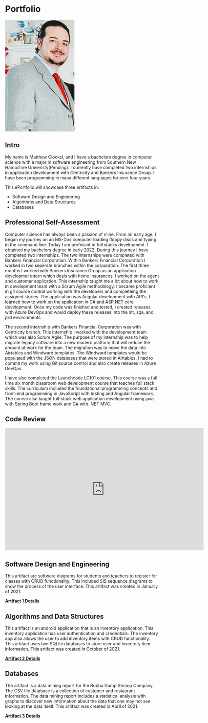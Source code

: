# Portfolio
<img src="Matt Photo.jpg">

## Intro
My name is Matthew Clockel, and I have a bachelors degree in computer science with a major in software engineering from Southern New Hampshire Univeristy(Pending). I currently have completed two internships in application development with Centricity and Bankers Insurance Group.  I have been programming in many different languages for over four years.  

This ePortfolio will showcase three artifacts in:
- Software Design and Engineering
- Algorithms and Data Structures
- Databases

## Professional Self-Assessment
  Computer science has always been a passion of mine.  From an early age, I began my journey on an MS-Dos computer loading floppy discs and typing in the command line.  Today I am proficiant in full stacks development.  I obtained my bachelors degree in early 2022.  During this journey I have completed two internships.  The two internships were completed with Bankers Financial Corporation.  Within Bankers Financial Corporation I worked in two seperate branches within the corporation.  The first three months I worked with Bankers Insurance Group as an application developmer intern which deals with home insurances.  I worked on the agent and customer application.  This internship taught me a lot about how to work in development team with a Scrum Agile methodology.  I became proficient in git source control working with the developers and completeing the assigned stories.  The application was Angular development with API's.  I learned how to work on the application in C# and ASP.NET core development. Once my code was finished and tested, I created releases with Azure DevOps and would deploy these releases into the int, sqa, and prd environments.
  
  The second internship with Bankers Financial Corporation was with Centricity branch.  This internship I worked with the development team which was also Scrum Agile.  The purpose of my internship was to help migrate legacy software into a new modern platform that will reduce the amount of work for the team.  The migration was to move the data into Airtables and Windward templates.  The Windward templates would be populated with the JSON databases that were stored in Airtables.  I had to commit my work using Git source control and also create releases in Azure DevOps. 
  
  I have also completed the Launchcode LC101 course.  This course was a full time six month classroom web development course that teaches full stack skills.  The curriculum included the foundational programming concepts and front-end programming in JavaScript with testing and Angular framework.  The course also taught full-stack web application development using java with Spring Boot frame work and C# with .NET MVC.

## Code Review
<iframe width="650" height="400" src="https://www.youtube.com/watch?v=r6bnArzCaMc" frameborder="0" allow="accelerometer; autoplay; encrypted-media; gyroscope; picture-in-picture" allowfullscreen></iframe>

## Software Design and Engineering
This artifact are software diagrams for students and teachers to register for classes with CRUD functionality.  This included SIS sequence diagrams to show the process of the user interface.   This artifact was created in January of 2021. 

[**Artifact 1 Details**](artifact1.md)

## Algorithms and Data Structures
This artifact is an android application that is an inventory application.  This inventory application has user authentication and credentials.  The inventory app also allows the user to add inventory items with CRUD functionality.  This artifact uses two SQLite databases to store user and inventory item information.  This artifact was created in October of 2021.

[**Artifact 2 Details**](artifact2.md)

## Databases
 The artifact is a data mining report for the Bubba Gump Shrimp Company.  The CSV file database is a collection of customer and restaurant information.  The data mining report includes a statistical analysis with graphs to discover new information about the data that one may not see looking at the data itself.  This artifact was created in April of 2021.
 
[**Artifact 3 Details**](artifact3.md)

